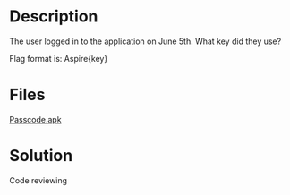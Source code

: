 # Description
The user logged in to the application on June 5th. What key did they use?

Flag format is: Aspire{key}
# Files
[Passcode.apk](https://github.com/W4W1R3/MOBILE-FORENSICS/blob/main/Aspire%20CTF%202021/3.%20Passcode/passcode.apk)


# Solution
Code reviewing
